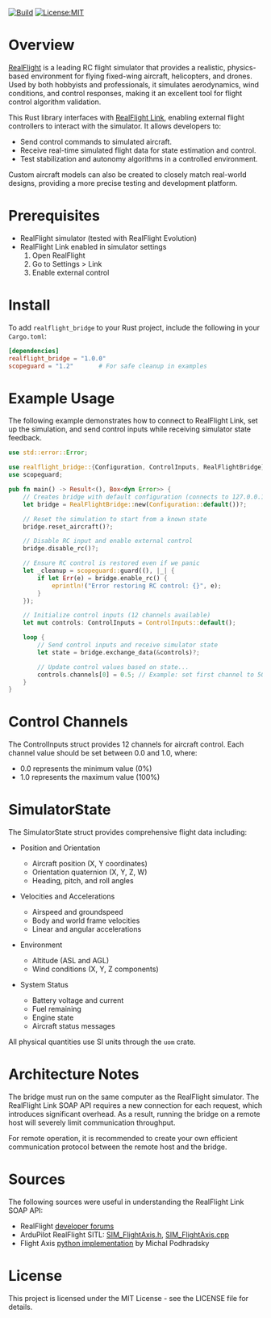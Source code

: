[![Build](https://github.com/wboayue/realflight-link/workflows/build/badge.svg)](https://github.com/wboayue/realflight-link/actions/workflows/build.yaml)
[![License:MIT](https://img.shields.io/badge/License-MIT-blue.svg)](https://opensource.org/licenses/MIT)
<!-- [![crates.io](https://img.shields.io/crates/v/ibapi.svg)](https://crates.io/crates/ibapi)
[![Documentation](https://img.shields.io/badge/Documentation-green.svg)](https://docs.rs/ibapi/latest/ibapi/)
[![Coverage Status](https://coveralls.io/repos/github/wboayue/rust-ibapi/badge.svg?branch=main)](https://coveralls.io/github/wboayue/rust-ibapi?branch=main) -->

# Overview

[RealFlight](https://www.realflight.com/) is a leading RC flight simulator that provides a realistic, physics-based environment for flying fixed-wing aircraft, helicopters, and drones. Used by both hobbyists and professionals, it simulates aerodynamics, wind conditions, and control responses, making it an excellent tool for flight control algorithm validation.

This Rust library interfaces with [RealFlight Link](https://forums.realflight.com/index.php?threads/flightaxis-link-q-a.32854/), enabling external flight controllers to interact with the simulator. It allows developers to:

* Send control commands to simulated aircraft.
* Receive real-time simulated flight data for state estimation and control.
* Test stabilization and autonomy algorithms in a controlled environment.

Custom aircraft models can also be created to closely match real-world designs, providing a more precise testing and development platform.

# Prerequisites

- RealFlight simulator (tested with RealFlight Evolution)
- RealFlight Link enabled in simulator settings
  1. Open RealFlight
  2. Go to Settings > Link
  3. Enable external control

# Install

To add `realflight_bridge` to your Rust project, include the following in your `Cargo.toml`:

```toml
[dependencies]
realflight_bridge = "1.0.0"
scopeguard = "1.2"       # For safe cleanup in examples
```

# Example Usage

The following example demonstrates how to connect to RealFlight Link, set up the simulation, and send control inputs while receiving simulator state feedback.

```rust
use std::error::Error;

use realflight_bridge::{Configuration, ControlInputs, RealFlightBridge};
use scopeguard;

pub fn main() -> Result<(), Box<dyn Error>> {
    // Creates bridge with default configuration (connects to 127.0.0.1:18083)
    let bridge = RealFlightBridge::new(Configuration::default())?;

    // Reset the simulation to start from a known state
    bridge.reset_aircraft()?;

    // Disable RC input and enable external control
    bridge.disable_rc()?;

    // Ensure RC control is restored even if we panic
    let _cleanup = scopeguard::guard((), |_| {
        if let Err(e) = bridge.enable_rc() {
            eprintln!("Error restoring RC control: {}", e);
        }
    });

    // Initialize control inputs (12 channels available)
    let mut controls: ControlInputs = ControlInputs::default();

    loop {
        // Send control inputs and receive simulator state
        let state = bridge.exchange_data(&controls)?;

        // Update control values based on state...
        controls.channels[0] = 0.5; // Example: set first channel to 50%
    }
}
```

# Control Channels

The ControlInputs struct provides 12 channels for aircraft control. Each channel value should be set between 0.0 and 1.0, where:

* 0.0 represents the minimum value (0%)
* 1.0 represents the maximum value (100%)

# SimulatorState

The SimulatorState struct provides comprehensive flight data including:

* Position and Orientation
  - Aircraft position (X, Y coordinates)
  - Orientation quaternion (X, Y, Z, W)
  - Heading, pitch, and roll angles

* Velocities and Accelerations
  - Airspeed and groundspeed
  - Body and world frame velocities
  - Linear and angular accelerations

* Environment
  - Altitude (ASL and AGL)
  - Wind conditions (X, Y, Z components)

* System Status
  - Battery voltage and current
  - Fuel remaining
  - Engine state
  - Aircraft status messages

All physical quantities use SI units through the `uom` crate.

# Architecture Notes

The bridge must run on the same computer as the RealFlight simulator. The RealFlight Link SOAP API requires a new connection for each request, which introduces significant overhead. As a result, running the bridge on a remote host will severely limit communication throughput.

For remote operation, it is recommended to create your own efficient communication protocol between the remote host and the bridge.

# Sources

The following sources were useful in understanding the RealFlight Link SOAP API:

* RealFlight [developer forums](https://forums.realflight.com/index.php?threads/flightaxis-link-q-a.32854/)
* ArduPilot RealFlight SITL: [SIM_FlightAxis.h](https://github.com/ArduPilot/ardupilot/blob/master/libraries/SITL/SIM_FlightAxis.h), [SIM_FlightAxis.cpp](https://github.com/ArduPilot/ardupilot/blob/master/libraries/SITL/SIM_FlightAxis.cpp)
* Flight Axis [python implementation](https://github.com/camdeno/F16Capstone/blob/main/FlightAxis/flightaxis.py) by Michal Podhradsky

# License

This project is licensed under the MIT License - see the LICENSE file for details.